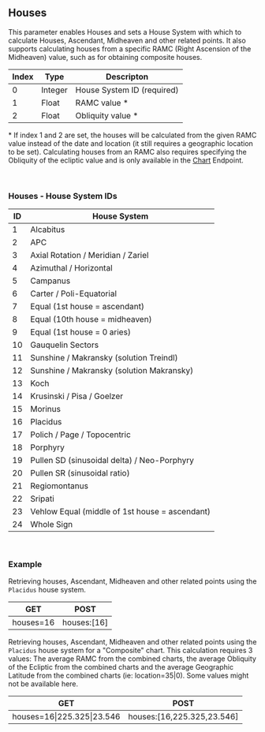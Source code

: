 ## Houses

This parameter enables Houses and sets a House System with which to calculate Houses, Ascendant, Midheaven and other related points. It also supports calculating houses from a specific RAMC (Right Ascension of the Midheaven) value, such as for obtaining composite houses.

| Index | Type | Descripton |
|---|---|---|
| 0 | Integer | House System ID (required) |
| 1 | Float | RAMC value \* |
| 2 | Float | Obliquity value \* |

\* If index 1 and 2 are set, the houses will be calculated from the given RAMC value instead of the date and location (it still requires a geographic location to be set). Calculating houses from an RAMC also requires specifying the Obliquity of the ecliptic value and is only available in the [Chart](endpoints_chart.md) Endpoint.

<br>

### Houses - House System IDs

| ID | House System |
|---|---|
| 1 | Alcabitus |
| 2 | APC |
| 3 | Axial Rotation / Meridian / Zariel |
| 4 | Azimuthal / Horizontal |
| 5 | Campanus |
| 6 | Carter / Poli-Equatorial |
| 7 | Equal (1st house = ascendant) |
| 8 | Equal (10th house = midheaven) |
| 9 | Equal (1st house = 0 aries) |
| 10 | Gauquelin Sectors |
| 11 | Sunshine / Makransky (solution Treindl) |
| 12 | Sunshine / Makransky (solution Makransky) |
| 13 | Koch |
| 14 | Krusinski / Pisa / Goelzer |
| 15 | Morinus |
| 16 | Placidus |
| 17 | Polich / Page / Topocentric |
| 18 | Porphyry |
| 19 | Pullen SD (sinusoidal delta) / Neo-Porphyry |
| 20 | Pullen SR (sinusoidal ratio) |
| 21 | Regiomontanus |
| 22 | Sripati |
| 23 | Vehlow Equal (middle of 1st house = ascendant) |
| 24 | Whole Sign |

<br>

### Example

Retrieving houses, Ascendant, Midheaven and other related points using the `Placidus` house system.

| GET | POST |
|---|---|
|houses=16|houses:[16]|

Retrieving houses, Ascendant, Midheaven and other related points using the `Placidus` house system for a "Composite" chart. This calculation requires 3 values: The average RAMC from the combined charts, the average Obliquity of the Ecliptic from the combined charts and the average Geographic Latitude from the combined charts (ie: location=35|0). Some values might not be available here.

| GET | POST |
|---|---|
|houses=16\|225.325\|23.546|houses:[16,225.325,23.546]|

<br>